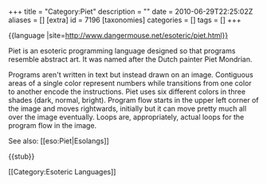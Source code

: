 +++
title = "Category:Piet"
description = ""
date = 2010-06-29T22:25:02Z
aliases = []
[extra]
id = 7196
[taxonomies]
categories = []
tags = []
+++

{{language
|site=http://www.dangermouse.net/esoteric/piet.html}}

Piet is an esoteric programming language designed so that programs resemble abstract art. It was named after the Dutch painter Piet Mondrian.

Programs aren't written in text but instead drawn on an image. Contiguous areas of a single color represent numbers while transitions from one color to another encode the instructions. Piet uses six different colors in three shades (dark, normal, bright). Program flow starts in the upper left corner of the image and moves rightwards, initially but it can move pretty much all over the image eventually. Loops are, appropriately, actual loops for the program flow in the image.

See also: [[eso:Piet|Esolangs]]

{{stub}}

[[Category:Esoteric Languages]]
